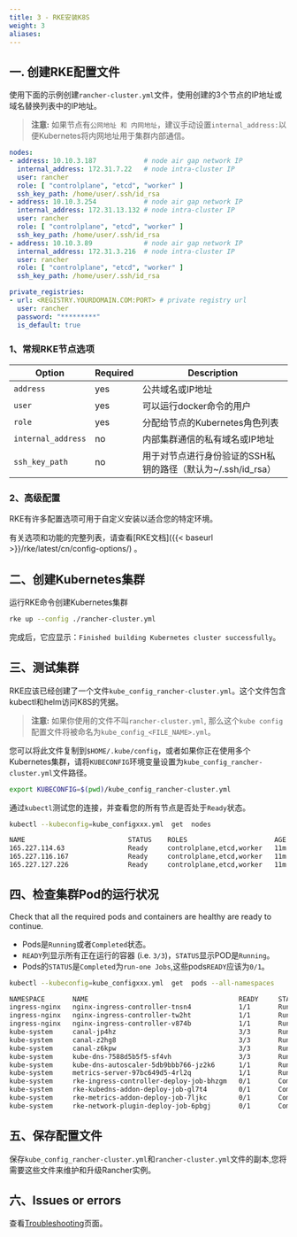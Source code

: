 ```yaml
---
title: 3 - RKE安装K8S
weight: 3
aliases:
---
```


## 一. 创建RKE配置文件

使用下面的示例创建`rancher-cluster.yml`文件，使用创建的3个节点的IP地址或域名替换列表中的IP地址。

> **注意:**  如果节点有`公网地址 和 内网地址`，建议手动设置`internal_address:`以便Kubernetes将内网地址用于集群内部通信。

```yaml
nodes:
- address: 10.10.3.187            # node air gap network IP
  internal_address: 172.31.7.22   # node intra-cluster IP
  user: rancher
  role: [ "controlplane", "etcd", "worker" ]
  ssh_key_path: /home/user/.ssh/id_rsa
- address: 10.10.3.254            # node air gap network IP
  internal_address: 172.31.13.132 # node intra-cluster IP
  user: rancher
  role: [ "controlplane", "etcd", "worker" ]
  ssh_key_path: /home/user/.ssh/id_rsa
- address: 10.10.3.89             # node air gap network IP
  internal_address: 172.31.3.216  # node intra-cluster IP
  user: rancher
  role: [ "controlplane", "etcd", "worker" ]
  ssh_key_path: /home/user/.ssh/id_rsa

private_registries:
- url: <REGISTRY.YOURDOMAIN.COM:PORT> # private registry url
  user: rancher
  password: "*********"
  is_default: true
```

### 1、常规RKE节点选项

| Option | Required | Description |
| --- | --- | --- |
| `address` | yes | 公共域名或IP地址 |
| `user` | yes | 可以运行docker命令的用户|
| `role` | yes | 分配给节点的Kubernetes角色列表 |
| `internal_address` | no | 内部集群通信的私有域名或IP地址 |
| `ssh_key_path` | no | 用于对节点进行身份验证的SSH私钥的路径（默认为~/.ssh/id_rsa） |

### 2、高级配置

RKE有许多配置选项可用于自定义安装以适合您的特定环境。

有关选项和功能的完整列表，请查看[RKE文档]({{< baseurl >}}/rke/latest/cn/config-options/) 。

## 二、创建Kubernetes集群

运行RKE命令创建Kubernetes集群

```bash
rke up --config ./rancher-cluster.yml
```

完成后，它应显示：`Finished building Kubernetes cluster successfully`。

## 三、测试集群

RKE应该已经创建了一个文件`kube_config_rancher-cluster.yml`。这个文件包含kubectl和helm访问K8S的凭据。

>**注意:** 如果你使用的文件不叫`rancher-cluster.yml`, 那么这个`kube config`配置文件将被命名为`kube_config_<FILE_NAME>.yml`。

您可以将此文件复制到`$HOME/.kube/config`，或者如果你正在使用多个Kubernetes集群，请将`KUBECONFIG`环境变量设置为`kube_config_rancher-cluster.yml`文件路径。

```bash
export KUBECONFIG=$(pwd)/kube_config_rancher-cluster.yml
```

通过`kubectl`测试您的连接，并查看您的所有节点是否处于`Ready`状态。

```bash
kubectl --kubeconfig=kube_configxxx.yml  get  nodes

NAME                          STATUS    ROLES                      AGE       VERSION
165.227.114.63                Ready     controlplane,etcd,worker   11m       v1.10.1
165.227.116.167               Ready     controlplane,etcd,worker   11m       v1.10.1
165.227.127.226               Ready     controlplane,etcd,worker   11m       v1.10.1
```

## 四、检查集群Pod的运行状况

Check that all the required pods and containers are healthy are ready to continue.

- Pods是`Running`或者`Completed`状态。
- `READY`列显示所有正在运行的容器 (i.e. `3/3`)，`STATUS`显示POD是`Running`。
- Pods的`STATUS`是`Completed`为`run-one Jobs`,这些pods`READY`应该为`0/1`。

```bash
kubectl --kubeconfig=kube_configxxx.yml  get  pods --all-namespaces

NAMESPACE       NAME                                      READY     STATUS      RESTARTS   AGE
ingress-nginx   nginx-ingress-controller-tnsn4            1/1       Running     0          30s
ingress-nginx   nginx-ingress-controller-tw2ht            1/1       Running     0          30s
ingress-nginx   nginx-ingress-controller-v874b            1/1       Running     0          30s
kube-system     canal-jp4hz                               3/3       Running     0          30s
kube-system     canal-z2hg8                               3/3       Running     0          30s
kube-system     canal-z6kpw                               3/3       Running     0          30s
kube-system     kube-dns-7588d5b5f5-sf4vh                 3/3       Running     0          30s
kube-system     kube-dns-autoscaler-5db9bbb766-jz2k6      1/1       Running     0          30s
kube-system     metrics-server-97bc649d5-4rl2q            1/1       Running     0          30s
kube-system     rke-ingress-controller-deploy-job-bhzgm   0/1       Completed   0          30s
kube-system     rke-kubedns-addon-deploy-job-gl7t4        0/1       Completed   0          30s
kube-system     rke-metrics-addon-deploy-job-7ljkc        0/1       Completed   0          30s
kube-system     rke-network-plugin-deploy-job-6pbgj       0/1       Completed   0          30s
```

## 五、保存配置文件

保存`kube_config_rancher-cluster.yml`和`rancher-cluster.yml`文件的副本,您将需要这些文件来维护和升级Rancher实例。

## 六、Issues or errors

查看[Troubleshooting](./troubleshooting/)页面。
